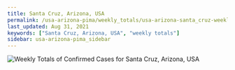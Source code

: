 ```yaml
---
title: Santa Cruz, Arizona, USA
permalink: /usa-arizona-pima/weekly_totals/usa-arizona-santa_cruz-weekly_totals.html
last_updated: Aug 31, 2021
keywords: ["Santa Cruz, Arizona, USA", "weekly totals"]
sidebar: usa-arizona-pima_sidebar
---
```


![Weekly Totals of Confirmed Cases for Santa Cruz, Arizona, USA](/covid_tracker/images/graphs/usa-arizona-santa_cruz-weekly_totals_graph.png)

